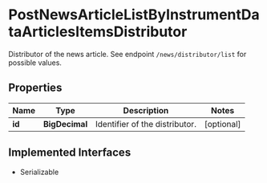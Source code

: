 

# PostNewsArticleListByInstrumentDataArticlesItemsDistributor

Distributor of the news article. See endpoint `/news/distributor/list` for possible values.

## Properties

Name | Type | Description | Notes
------------ | ------------- | ------------- | -------------
**id** | **BigDecimal** | Identifier of the distributor. |  [optional]


## Implemented Interfaces

* Serializable



